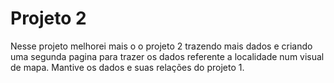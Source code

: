 # Projeto 2

Nesse projeto melhorei mais o o projeto 2 trazendo mais dados e criando uma segunda pagina para trazer os dados referente a localidade num visual de mapa.
Mantive os dados e suas relações do projeto 1.

